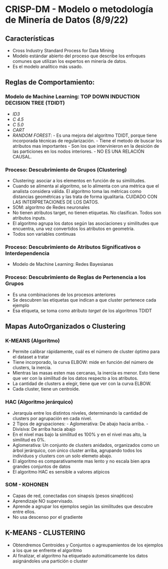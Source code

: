 # CRISP-DM - Modelo o metodología de Minería de Datos (8/9/22)
## Características
- Cross Industry Standard Process for Data Mining
- Modelo estándar abierto del proceso que describe los enfoques comunes que utilizan los expertos en minería de datos. 
- Es el modelo analítico más usado.
## Reglas de Comportamiento:
### Modelo de Machine Learning: TOP DOWN INDUCTION DECISION TREE (TDIDT)
- *ID3*
- *C 4.5*
- *C 5.0*
- *CART*
- *RANDOM FOREST*: 
        - Es una mejora del algoritmo TDIDT, porque tiene incorporada técnicas de regularización.
        - Tiene el metodo de buscar los atributos mas importantes
        - Son los que intervinieron en la desición de las particiones en los nodos interiores.
        - NO ES UNA RELACIÓN CAUSAL.
### Proceso: Descubrimiento de Grupos (Clustering)
- Clustering: asociar a los elementos en función de su similitudes.
- Cuando se alimenta al algoritmo, se lo alimenta con una métrica que el analista considera válida. 
El algoritmo toma las métricas como distancias geométricas y las trata de forma igualitaria. CUIDADO CON LAS INTERPRETACIONES DE LOS DATOS.
- SOM: algoritmo de Redes neuronales
- No tienen atributos target, no tienen etiquetas. No clasifican. Todos son atributos inputs.
- El algoritmo agrupa los datos según las asociaciones y similitudes que encuentra, una vez convertidos los atributos en geometría.
- Todos son variables continuas

### Proceso: Descubrimiento de Atributos Significativos o Interdependencia

- Modelo de Machine Learning: Redes Bayesianas

### Proceso: Descubrimiento de Reglas de Pertenencia a los Grupos
- Es una combinaciones de los procesos anteriores
- Se descubren las etiquetas que indican a que cluster pertenece cada ejemplo
- Esa etiqueta, se toma como atributo *target* de los algoritmos TDIDT

## Mapas AutoOrganizados o Clustering
### K-MEANS (Algoritmo)
- Permite calibrar rápidamente, cuál es el número de cluster óptimo para el dataset a tratar
- Tiene incorporado, la curva ELBOW: mide en función del número de clusters, la inercia.
- Mientras las masas esten mas cercanas, la inercia es menor. Esto tiene que ver con la similitud de los datos respecto a los atributos.
- La cantidad de clusters a elegir, tiene que ver con la curva ELBOW.
- Cada cluster, tiene un centroide.

### HAC (Algoritmo jerárquico)
- Jerarquía entre los distintos niveles, determinando la cantidad de clusters por agrupación en cada nivel.
- 2 Tipos de agrupaciones:
        - Aglomerativa: De abajo hacia arriba. 
        - Divisiva: De arriba hacia abajo
- En el nivel mas bajo la similitud es 100% y en el nivel mas alto, la similitud es 0%.
- Aglomerativa: Un conjunto de clusters anidados, organizados como un árbol jerárquico, con único cluster arriba, agrupando todos los individuos y clusters con un solo elemeto abajo.
- El algoritmo es comparativamente mas lento y no escala bien apra grandes conjuntos de datos
- El algoritmo HAC es sensible a valores atípicos


### SOM - KOHONEN
- Capas de red, conectadas con sinapsis (pesos sinaṕticos)
- Aprendizaje NO supervisado. 
- Aprende a agrupar los ejemplos según las similitudes que descubre entre ellos.
- No usa descenso por el gradiente

## K-MEANS - CLUSTERING
- Obtendremos Centroides y Conjuntos o agreupamientos de los ejemplos a los que se enfrente el algoritmo
- Al finalizar, el algoritmo ha etiquetado automáticamente los datos asignándoles una partición o cluster